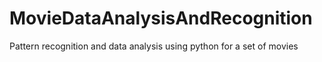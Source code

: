 # MovieDataAnalysisAndRecognition
Pattern recognition and data analysis using python for a set of movies 
